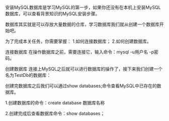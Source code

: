 安装MySQL数据库是学习MySQL的第一步，如果你还没有在本机上安装MySQL数据库，可以查看背景知识的MySQL安装步骤。

数据库其实就是可以存放大量数据的仓库，学习数据库我们就从创建一个数据库开始吧。

为了完成本关任务，你需要掌握：
1.如何连接数据库；
2.如何创建数据库。

连接数据库
在操作数据库之前，需要连接它，输入命令：mysql -u用户名 -p密码。  






创建数据库
连接上MySQL之后就可以进行数据库的操作了，接下来我们创建一个名为TestDb的数据库：  



创建完数据库之后我们可以通过show databases;命令查看MySQL中已存在的数据库。  



1.创建数据库的命令：create database 数据库名称

2.创建完成后查看数据库命令：show databases；



